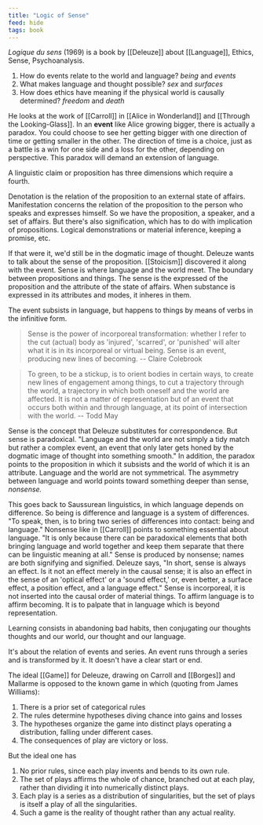 ```yaml
---
title: "Logic of Sense"
feed: hide
tags: book
---
```


_Logique du sens_ (1969) is a book by [[Deleuze]] about [[Language]], Ethics, Sense, Psychoanalysis. 

1. How do events relate to the world and language? _being_ and _events_
2. What makes language and thought possible? _sex_ and _surfaces_
3. How does ethics have meaning if the physical world is causally determined? _freedom_ and _death_


He looks at the work of [[Carroll]] in [[Alice in Wonderland]] and [[Through the Looking-Glass]]. In an **event** like Alice growing bigger, there is actually a paradox. You could choose to see her getting bigger with one direction of time or getting smaller in the other. The direction of time is a choice, just as a battle is a win for one side and a loss for the other, depending on perspective. This paradox will demand an extension of language. 

A linguistic claim or proposition has three dimensions which require a fourth.

Denotation is the relation of the proposition to an external state of affairs. Manifestation concerns the relation of the proposition to the person who speaks and expresses himself. So we have the proposition, a speaker, and a set of affairs. But there's also signification, which has to do with implication of propositions. Logical demonstrations or material inference, keeping a promise, etc.

If that were it, we'd still be in the dogmatic image of thought. Deleuze wants to talk about the sense of the proposition. [[Stoicism]] discovered it along with the event. Sense is where language and the world meet. The boundary between propositions and things. The sense is the expressed of the proposition and the attribute of the state of affairs. When substance is expressed in its attributes and modes, it inheres in them. 

The event subsists in language, but happens to things by means of verbs in the infinitive form. 

 > Sense is the power of incorporeal transformation: whether I refer to the cut (actual) body as 'injured', 'scarred', or 'punished' will alter what it is in its incorporeal or virtual being. Sense is an event, producing new lines of becoming. -- Claire Colebrook
 
> To green, to be a stickup, is to orient bodies in certain ways, to create new lines of engagement among things, to cut a trajectory through the world, a trajectory in which both oneself and the world are affected. It is not a matter of representation but of an event that occurs both within and through language, at its point of intersection with the world.  -- Todd May

Sense is the concept that Deleuze substitutes for correspondence. But sense is paradoxical. "Language and the world are not simply a tidy match but rather a complex event, an event that only later gets honed by the dogmatic image of thought into something smooth." In addition, the paradox points to the proposition in which it subsists and the world of which it is an attribute. Language and the world are not symmetrical. The asymmetry between language and world points toward something deeper than sense, _nonsense._

This goes back to Saussurean linguistics, in which language depends on difference. So being is difference and language is a system of differences. "To speak, then, is to bring two series of differences into contact: being and language." Nonsense like in [[Carroll]] points to something essential about language. "It is only because there can be paradoxical elements that both bringing language and world together and keep them separate that there can be linguistic meaning at all." Sense is produced by nonsense; names are both signifying and signified. Deleuze says, "In short, sense is always an effect. Is it not an effect merely in the causal sense; it is also an effect in the sense of an 'optical effect' or a 'sound effect,' or, even better, a surface effect, a position effect, and a language effect." Sense is incorporeal, it is not inserted into the causal order of material things. To affirm language is to affirm becoming. It is to palpate that in language which is beyond representation.

Learning consists in abandoning bad habits, then conjugating our thoughts thoughts and our world, our thought and our language. 


It's about the relation of events and series. An event runs through a series and is transformed by it. It doesn't have a clear start or end. 

The ideal [[Game]] for Deleuze, drawing on Carroll and [[Borges]] and Mallarme is opposed to the known game in which (quoting from James Williams):

1. There is a prior set of categorical rules
2. The rules determine hypotheses diving chance into gains and losses
3. The hypotheses organize the game into distinct plays operating a distribution, falling under different cases.
4. The consequences of play are victory or loss.

But the ideal one has

1. No prior rules, since each play invents and bends to its own rule.
2. The set of plays affirms the whole of chance, branched out at each play, rather than dividing it into numerically distinct plays.
3. Each play is a series as a distribution of singularities, but the set of plays is itself a play of all the singularities.
4. Such a game is the reality of thought rather than any actual reality. 